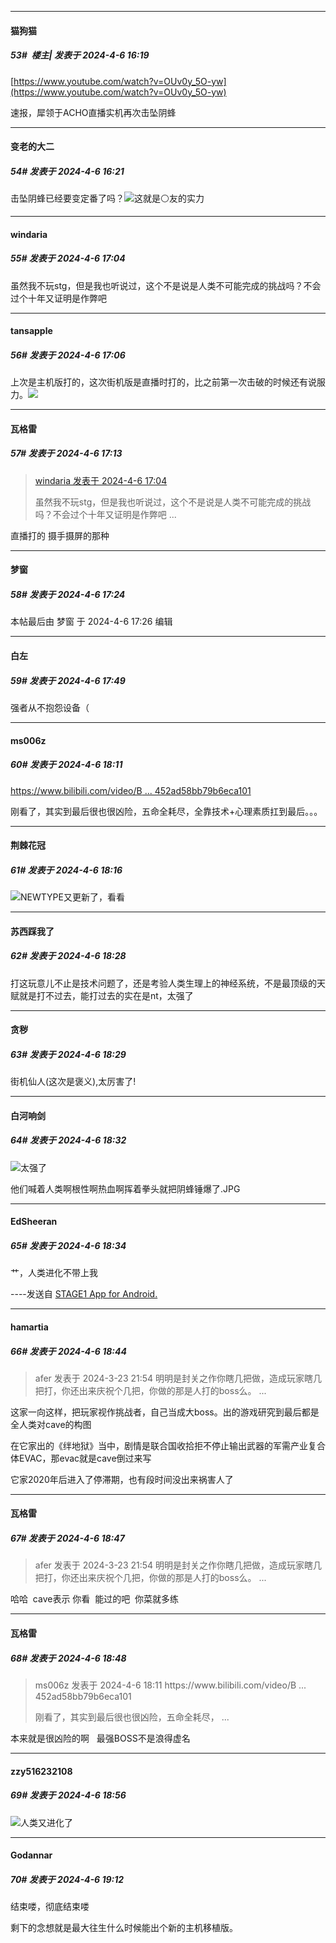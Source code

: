 ﻿
*****

####  猫狗猫  
##### 53#         楼主| 发表于 2024-4-6 16:19

[https://www.youtube.com/watch?v=OUv0y_5O-yw](https://www.youtube.com/watch?v=OUv0y_5O-yw)

速报，犀领于ACHO直播实机再次击坠阴蜂

*****

####  变老的大二  
##### 54#       发表于 2024-4-6 16:21

击坠阴蜂已经要变定番了吗？<img src="https://static.saraba1st.com/image/smiley/face2017/067.png" referrerpolicy="no-referrer">这就是⚪友的实力


*****

####  windaria  
##### 55#       发表于 2024-4-6 17:04

虽然我不玩stg，但是我也听说过，这个不是说是人类不可能完成的挑战吗？不会过个十年又证明是作弊吧


*****

####  tansapple  
##### 56#       发表于 2024-4-6 17:06

上次是主机版打的，这次街机版是直播时打的，比之前第一次击破的时候还有说服力。<img src="https://static.saraba1st.com/image/smiley/face2017/066.png" referrerpolicy="no-referrer">


*****

####  瓦格雷  
##### 57#       发表于 2024-4-6 17:13

<blockquote><a href="httphttps://bbs.saraba1st.com/2b/forum.php?mod=redirect&amp;goto=findpost&amp;pid=64500990&amp;ptid=2176494" target="_blank">windaria 发表于 2024-4-6 17:04</a>

虽然我不玩stg，但是我也听说过，这个不是说是人类不可能完成的挑战吗？不会过个十年又证明是作弊吧 ...</blockquote>
直播打的 摄手摄屏的那种


*****

####  梦窗  
##### 58#       发表于 2024-4-6 17:24

 本帖最后由 梦窗 于 2024-4-6 17:26 编辑 


*****

####  白左  
##### 59#       发表于 2024-4-6 17:49

强者从不抱怨设备（


*****

####  ms006z  
##### 60#       发表于 2024-4-6 18:11

[https://www.bilibili.com/video/B ... 452ad58bb79b6eca101](https://www.bilibili.com/video/BV1fK421h7XZ/?spm_id_from=333.337.search-card.all.click&amp;vd_source=836d4c7499461452ad58bb79b6eca101)

刚看了，其实到最后很也很凶险，五命全耗尽，全靠技术+心理素质扛到最后。。。


*****

####  荆棘花冠  
##### 61#       发表于 2024-4-6 18:16

<img src="https://static.saraba1st.com/image/smiley/face2017/037.png" referrerpolicy="no-referrer">NEWTYPE又更新了，看看


*****

####  苏西踩我了  
##### 62#       发表于 2024-4-6 18:28

打这玩意儿不止是技术问题了，还是考验人类生理上的神经系统，不是最顶级的天赋就是打不过去，能打过去的实在是nt，太强了

*****

####  贪秽  
##### 63#       发表于 2024-4-6 18:29

街机仙人(这次是褒义),太厉害了!


*****

####  白河响剑  
##### 64#       发表于 2024-4-6 18:32

<img src="https://static.saraba1st.com/image/smiley/face2017/067.png" referrerpolicy="no-referrer">太强了

他们喊着人类啊根性啊热血啊挥着拳头就把阴蜂锤爆了.JPG

*****

####  EdSheeran  
##### 65#       发表于 2024-4-6 18:34

艹，人类进化不带上我

----发送自 [STAGE1 App for Android.](http://stage1.5j4m.com/?1.37)


*****

####  hamartia  
##### 66#       发表于 2024-4-6 18:44

<blockquote>afer 发表于 2024-3-23 21:54
明明是封关之作你瞎几把做，造成玩家瞎几把打，你还出来庆祝个几把，你做的那是人打的boss么。 ...</blockquote>
这家一向这样，把玩家视作挑战者，自己当成大boss。出的游戏研究到最后都是全人类对cave的构图

在它家出的《绊地狱》当中，剧情是联合国收拾拒不停止输出武器的军需产业复合体EVAC，那evac就是cave倒过来写

它家2020年后进入了停滞期，也有段时间没出来祸害人了


*****

####  瓦格雷  
##### 67#       发表于 2024-4-6 18:47

<blockquote>afer 发表于 2024-3-23 21:54
明明是封关之作你瞎几把做，造成玩家瞎几把打，你还出来庆祝个几把，你做的那是人打的boss么。 ...</blockquote>
哈哈  cave表示 你看  能过的吧  你菜就多练

*****

####  瓦格雷  
##### 68#       发表于 2024-4-6 18:48

<blockquote>ms006z 发表于 2024-4-6 18:11
https://www.bilibili.com/video/B ... 452ad58bb79b6eca101

刚看了，其实到最后很也很凶险，五命全耗尽， ...</blockquote>
本来就是很凶险的啊   最强BOSS不是浪得虚名


*****

####  zzy516232108  
##### 69#       发表于 2024-4-6 18:56

<img src="https://static.saraba1st.com/image/smiley/face2017/117.png" referrerpolicy="no-referrer">人类又进化了


*****

####  Godannar  
##### 70#       发表于 2024-4-6 19:12

结束喽，彻底结束喽

剩下的念想就是最大往生什么时候能出个新的主机移植版。

